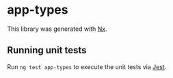 # app-types

This library was generated with [Nx](https://nx.dev).

## Running unit tests

Run `ng test app-types` to execute the unit tests via [Jest](https://jestjs.io).
